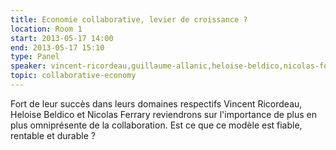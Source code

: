 ```yaml
---
title: Economie collaborative, levier de croissance ?
location: Room 1
start: 2013-05-17 14:00
end: 2013-05-17 15:10
type: Panel
speaker: vincent-ricordeau,guillaume-allanic,heloise-beldico,nicolas-ferrary
topic: collaborative-economy
---
```


Fort de leur succès dans leurs domaines respectifs Vincent Ricordeau, Heloise Beldico et Nicolas Ferrary reviendrons sur l'importance de plus en plus omniprésente de la collaboration. Est ce que ce modèle est fiable, rentable et durable ? 
